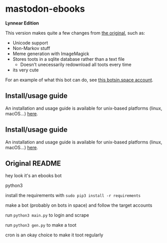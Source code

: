 # mastodon-ebooks
**Lynnear Edition**

This version makes quite a few changes from [the original](https://github.com/Jess3Jane/mastodon-ebooks), such as:
- Unicode support
- Non-Markov stuff
- Meme generation with ImageMagick
- Stores toots in a sqlite database rather than a text file
  - Doesn't unecessarily redownload all toots every time
- its very cute

For an example of what this bot can do, see [this botsin.space account](https://botsin.space/@lynnesbian_ebooks).

## Install/usage guide
An installation and usage guide is available for unix-based platforms (linux, macOS...) [here](https://cloud.lynnesbian.space/s/Qxxm2sYdMZaqWat).

## Install/usage guide
An installation and usage guide is available for unix-based platforms (linux, macOS...) [here](https://cloud.lynnesbian.space/s/Qxxm2sYdMZaqWat).

## Original README
hey look it's an ebooks bot

python3

install the requirements with `sudo pip3 install -r requirements`

make a bot (probably on bots in space) and follow the target accounts

run `python3 main.py` to login and scrape

run `python3 gen.py` to make a toot

cron is an okay choice to make it toot regularly
